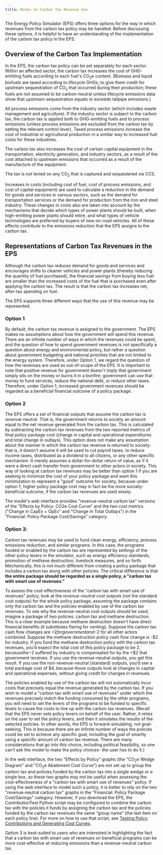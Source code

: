 ```yaml
---
title: Notes on Carbon Tax Revenue Use
---
```


The Energy Policy Simulator (EPS) offers three options for the way in which revenues from the carbon tax policy may be handled.  Before discussing these options, it is helpful to have an understanding of the implementation of the carbon tax policy in the EPS.

## Overview of the Carbon Tax Implementation

In the EPS, the carbon tax policy can be set separately for each sector.  Within an affected sector, the carbon tax increases the cost of GHG-emitting fuels according to each fuel's CO<sub>2</sub>e content.  (Biomass and liquid biofuels are taxed according to lifecycle GHGs, to give them credit for upstream sequestration of CO<sub>2</sub> that occurred during their production; these fuels are not assumed to be carbon-neutral unless lifecycle emissions data show that upstream sequestration equals or exceeds tailpipe emissions.)

All process emissions come from the industry sector (which includes waste management and agriculture).  If the industry sector is subject to the carbon tax, the carbon tax is applied both to GHG-emitting fuels and to process emissions (unless process emissions are excluded from the carbon tax by setting the relevant control lever).  Taxed process emissions increase the cost of industrial or agricultural production in a similar way to increased fuel costs for these industries.

The carbon tax also increases the cost of certain capital equipment in the transportation, electricity generation, and industry sectors, as a result of the cost attached to upstream emissions that occurred as a result of the manufacture of the equipment.

The tax is not levied on any CO<sub>2</sub> that is captured and sequestered via CCS.

Increases in costs (including cost of fuel, cost of process emissions, and cost of capital equipment) are used to calculate a reduction in the demand for goods and services in various sectors, such as the demand for transportation services or the demand for production from the iron and steel industry.  These changes in costs also are taken into account by the mechanisms that decide which types of power plants should be built, when high-emitting power plants should retire, and what types of vehicle technologies are preferred by buyers of new on-road vehicles.  All of these effects contribute to the emissions reduction that the EPS assigns to the carbon tax.

## Representations of Carbon Tax Revenues in the EPS

Although the carbon tax reduces demand for goods and services and encourages shifts to cleaner vehicles and power plants (thereby reducing the quantity of fuel purchased), the financial savings from buying less fuel are smaller than the increased costs of the fuel that is purchased even after applying the carbon tax.  The result is that the carbon tax increases net, after-tax spending on fuel.

The EPS supports three different ways that the use of this revenue may be represented.

### Option 1

By default, the carbon tax revenue is assigned to the government.  The EPS makes no assumptions about how the government will spend this revenue.  There are an infinite number of ways in which the revenues could be spent, and the question of how to spend government revenues is not specifically a question about energy and environmental policy, but rather a question about government budgeting and national priorities that are not limited to the energy system.  Therefore, under Option 1, we regard the question of how the revenues are used as out-of-scope of the EPS.  It is important to note that positive revenue for government doesn't imply that government simply sits on the money or burns it in a bonfire; government can use that money to fund services, reduce the national debt, or reduce other taxes.  Therefore, under Option 1, increased government revenues should be regarded as a beneficial financial outcome of a policy package.

### Option 2

The EPS offers a set of financial outputs that assume the carbon tax is revenue-neutral.  That is, the government returns to society an amount equal to the net revenue generated from the carbon tax.  This is calculated by subtracting the carbon tax revenues from the two reported metrics of final policy package cost (change in capital and operational expenditures and total change in outlays).  This option does not make any assumption about the manner in which the carbon tax revenue is returned to society: that is, it doesn't assume it will be used to cut payroll taxes, to reduce income taxes, distributed as a dividend to all citizens, or any other specific mechanism.  It merely assumes a dollar-for-dollar return of value, as if it were a direct cash transfer from government to other actors in society.  This way of looking at carbon tax revenues may be better than option 1 if you are seeking to minimize the cost of your policy package and want this minimization to represent a "good" outcome for society, because under option 1, higher policy package cost may in fact be the more socially-beneficial outcome, if the carbon tax revenues are used wisely.

The model's web interface provides "revenue-neutral carbon tax" versions of the "Effects by Policy: CO2e Cost Curve" and the two cost metrics ("Change in CapEx + OpEx" and "Change in Total Outlays") in the "Financial: Policy Package Cost/Savings" category.

### Option 3:

Carbon tax revenues may be used to fund clean energy, efficiency, process emissions reduction, and similar programs.  In this case, the programs funded or enabled by the carbon tax are represented by settings of the other policy levers in the simulator, such as energy efficiency standards, promotion of methane destruction, livestock measures, and so forth.  Mechanically, this is not much different from creating a policy package that includes a carbon tax along with other policies.  The critical difference is that **the entire package should be regarded as a single policy, a "carbon tax with smart use of revenues."**

To assess the cost-effectiveness of the "carbon tax with smart use of revenues" policy, look at the *revenue-neutral cost outputs* (not the standard cost outputs) for the whole policy package, assuming the package contains only the carbon tax and the policies enabled by use of the carbon tax revenues.  To see why the revenue-neutral cost outputs should be used, imagine a package of two policies: carbon tax and methane destruction.  This is a clear example because methane destruction doesn't have direct financial benefits (it substitutes flaring for venting).  Suppose the carbon tax cash flow changes are +$2 for government and -$2 for all other actors combined.  Suppose the methane destruction policy cash flow change is -$2 for industry.  If you fund the methane destruction policy with the carbon tax revenues, you’d expect the total cost of this policy package to be $2, because the -$2 suffered by industry is compensated for by the +$2 that government receives.  If you use the revenue-neutral outputs, you get this result.  If you use the non-revenue-neutral (standard) outputs, you’d see a total package cost of $4, because those outputs look at changes in capital and operational expenses, without giving credit for changes in revenues.

The policies enabled by use of the carbon tax will not automatically incur costs that precisely equal the revenue generated by the carbon tax.  If you wish to model a "carbon tax with smart use of revenues" under which the revenues precisely match the funding consumed by the other programs, you will need to set the levers of the programs to be funded to specific levels to cause the costs to line up with the carbon tax revenues.  (Recall that the EPS never sets policy levers on behalf of the user.  Rather, it relies on the user to set the policy levers, and then it simulates the results of the selected policies.  In other words, the EPS is forward-simulating, not goal-seeking.  This is because there are an infinite number of ways the policies could be set to achieve any specific goal, including the goal of smartly using a specific amount of carbon tax revenue.  There are many considerations that go into this choice, including political feasibility, so one can’t ask the model to make the policy choices- the user has to do it.)

In the web interface, the two "Effects by Policy" graphs (the "CO<sub>2</sub>e Wedge Diagram" and "CO<sub>2</sub>e Abatement Cost Curve") are not set up to group the carbon tax and policies funded by the carbon tax into a single wedge or a single box, so these two graphs may not be useful when assessing the cost-effectiveness of a "carbon tax with smart use of revenues" policy.  If using the web interface to model such a policy, it is better to rely on the two "revenue-neutral carbon tax" graphs in the "Financial: Policy Package Cost/Savings" category.  However, if you download the EPS, the ContributionTest Python script may be configured to combine the carbon tax with the policies it funds by assigning the carbon tax and the policies funded by the carbon tax revenues the same “group name” (the last item on each policy line).  For more on how to use that script, see [Testing Policy Contributions and Generating Cost Curves](testing-policy-contributions).

Option 3 is best-suited to users who are interested in highlighting the fact that a carbon tax with smart use of revenues on beneficial programs can be more cost-effective at reducing emissions than a revenue-neutral carbon tax.
